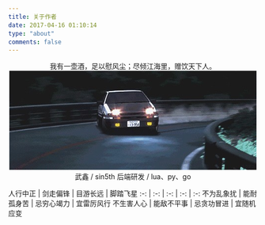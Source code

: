 ```yaml
---
title: 关于作者
date: 2017-04-16 01:10:14
type: "about"
comments: false
---
```


<p style="text-align: center">
我有一壶酒，足以慰风尘；尽倾江海里，赠饮天下人。
<img src="/images/sin5th.com/86.jpg" alt="86">
武鑫 / sin5th
后端研发 / lua、py、go
</p>


人行中正 | 剑走偏锋 | 目游长远 | 脚踏飞星
 :-: | :-: | :-: | :-: | :-:
 不为乱象扰 | 能耐孤身苦 | 忌穷心竭力 | 宜雷厉风行
 不生害人心 | 能敌不平事 | 忌贪功冒进 | 宜随机应变
